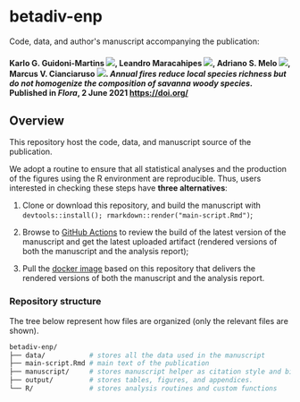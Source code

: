 # betadiv-enp


<!-- TODO: add badges -->

Code, data, and author's manuscript accompanying the publication:

#### Karlo G. Guidoni-Martins [![](https://orcid.org/sites/default/files/images/orcid_16x16.png)](https://orcid.org/0000-0002-8458-8467), Leandro Maracahipes [![](https://orcid.org/sites/default/files/images/orcid_16x16.png)](https://orcid.org/0000-0002-6148-3291), Adriano S. Melo [![](https://orcid.org/sites/default/files/images/orcid_16x16.png)](https://orcid.org/0000-0002-4695-2854), Marcus V. Cianciaruso [![](https://orcid.org/sites/default/files/images/orcid_16x16.png)](https://orcid.org/0000-0001-5866-5345). *Annual fires reduce local species richness but do not homogenize the composition of savanna woody species*.  Published in *Flora*, 2 June 2021 <https://doi.org/>

## Overview

This repository host the code, data, and manuscript source of the publication.

We adopt a routine to ensure that all statistical analyses and the production of the figures using the R environment are reproducible. Thus, users interested in checking these steps have **three alternatives**:

1. Clone or download this repository, and build the manuscript with `devtools::install(); rmarkdown::render("main-script.Rmd")`;

2. Browse to [GitHub Actions](https://github.com/kguidonimartins/betadiv-enp/actions) to review the build of the latest version of the manuscript and get the latest uploaded artifact (rendered versions of both the manuscript and the analysis report);

3. Pull the [docker image](https://hub.docker.com/r/kguidonimartins/betadiv-enp) based on this repository that delivers the rendered versions of both the manuscript and the analysis report.

### Repository structure

The tree below represent how files are organized (only the relevant files are shown).

```bash
betadiv-enp/
├── data/           # stores all the data used in the manuscript
├── main-script.Rmd # main text of the publication
├── manuscript/     # stores manuscript helper as citation style and bibliography
├── output/         # stores tables, figures, and appendices.
└── R/              # stores analysis routines and custom functions
```
